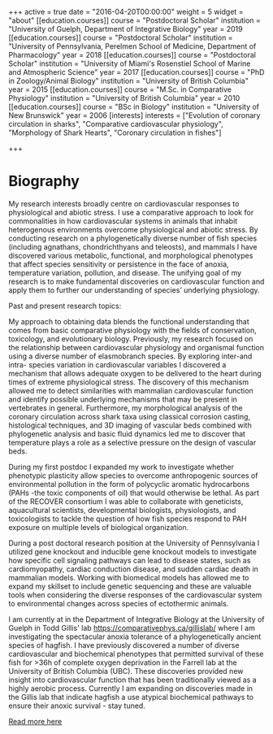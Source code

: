 +++
active = true
date = "2016-04-20T00:00:00"
weight = 5
widget = "about"
[[education.courses]]
course = "Postdoctoral Scholar"
institution = "University of Guelph, Department of Integrative Biology"
year = 2019
[[education.courses]]
course = "Postdoctoral Scholar"
institution = "University of Pennsylvania, Perelmen School of Medicine, Department of Pharmacology"
year = 2018
[[education.courses]]
course = "Postdoctoral Scholar"
institution = "University of Miami's Rosenstiel School of Marine and Atmospheric Science"
year = 2017
[[education.courses]]
course = "PhD in Zoology/Animal Biology"
institution = "University of British Columbia"
year = 2015
[[education.courses]]
course = "M.Sc. in Comparative Physiology"
institution = "University of British Columbia"
year = 2010
[[education.courses]]
course = "BSc in Biology"
institution = "University of New Brunswick"
year = 2006
[interests]
interests = ["Evolution of coronary circulation in sharks", "Comparative cardiovascular physiology", "Morphology of Shark Hearts", "Coronary circulation in fishes"]

+++
# Biography


My research interests broadly centre on cardiovascular responses to physiological and abiotic stress. I use a comparative approach to look for commonalities in how cardiovascular systems in animals that inhabit heterogenous environments overcome physiological and abiotic stress. By conducting research on a phylogenetically diverse number of fish species (including agnathans, chondrichthyans and teleosts), and mammals I have discovered various metabolic, functional, and morphological phenotypes that affect species sensitivity or persistence in the face of anoxia, temperature variation, pollution, and disease. The unifying goal of my research is to make fundamental discoveries on cardiovascular function and apply them to further our understanding of species’ underlying physiology.


Past and present research topics:


My approach to obtaining data blends the functional understanding that comes from basic comparative physiology with the fields of conservation, toxicology, and evolutionary biology. Previously, my research focused on the relationship between cardiovascular physiology and organismal function using a diverse number of elasmobranch species. By exploring inter-and intra- species variation in cardiovascular variables I discovered a mechanism that allows adequate oxygen to be delivered to the heart during times of extreme physiological stress. The discovery of this mechanism allowed me to detect similarities with mammalian cardiovascular function and identify possible underlying mechanisms that may be present in vertebrates in general. Furthermore, my morphological analysis of the coronary circulation across shark taxa using classical corrosion casting, histological techniques, and 3D imaging of vascular beds combined with phylogenetic analysis and basic fluid dynamics led me to discover that temperature plays a role as a selective pressure on the design of vascular beds.

During my first postdoc I expanded my work to investigate whether phenotypic plasticity allow species to overcome anthropogenic sources of environmental pollution in the form of polycyclic aromatic hydrocarbons (PAHs -the toxic components of oil) that would otherwise be lethal. As part of the RECOVER consortium I was able to collaborate with geneticists, aquacultural scientists, developmental biologists, physiologists, and toxicologists to tackle the question of how fish species respond to PAH exposure on multiple levels of biological organization.

During a post doctoral research position at the University of Pennsylvania I utilized gene knockout and inducible gene knockout models to investigate how specific cell signaling pathways can lead to disease states, such as cardiomyopathy, cardiac conduction disease, and sudden cardiac death in mammalian models. Working with biomedical models has allowed me to expand my skillset to include genetic sequencing and these are valuable tools when considering the diverse responses of the cardiovascular system to environmental changes across species of ectothermic animals.

I am currently at in the Department of Integrative Biology at the University of Guelph in Todd Gillis' lab https://comparativephys.ca/gillislab/ where I am investigating the spectacular anoxia tolerance of a phylogenetically ancient species of hagfish. I have previously discovered a number of diverse cardiovascular and biochemical phenotypes that permitted survival of these fish for >36h of complete oxygen deprivation in the Farrell lab at the University of British Columbia (UBC). These discoveries provided new insight into cardiovascular function that has been traditionally viewed as a highly aerobic process. Currently I am expanding on discoveries made in the Gillis lab that indicate hagfish a use atypical biochemical pathways to ensure their anoxic survival - stay tuned.




[Read more here](post/biography-cont)
